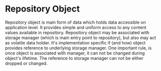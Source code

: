 
Repository Object
=================

Repository object is main form of data which holds data accessible on application level. It provides simple and uniform access to any content values available in repository. Repository object may be associated with storage manager (which is main entry point to repository), but also may act as volatile data holder. It's implementation specific if (and how) object provides reference to underlying storage manager. One important rule, is once object is associated with manager, it can not be changed during object's lifetime. The reference to storage manager can not be either dropped or changed.    
